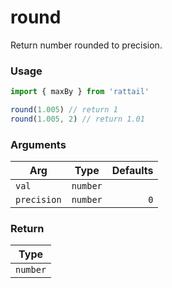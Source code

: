 # round

Return number rounded to precision.

### Usage

```ts
import { maxBy } from 'rattail'

round(1.005) // return 1
round(1.005, 2) // return 1.01
```

### Arguments

| Arg         |   Type   | Defaults |
| ----------- | :------: | -------: |
| `val`       | `number` |          |
| `precision` | `number` |      `0` |

### Return

|   Type   |
| :------: |
| `number` |
